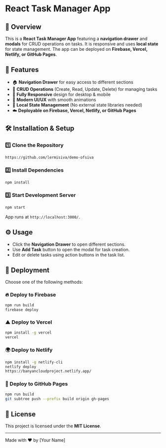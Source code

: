 # React Task Manager App

## 🚀 Overview
This is a **React Task Manager App** featuring a **navigation drawer** and **modals** for CRUD operations on tasks. It is responsive and uses **local state** for state management. The app can be deployed on **Firebase, Vercel, Netlify, or GitHub Pages**.

## 📂 Features
- 🏠 **Navigation Drawer** for easy access to different sections
- 📝 **CRUD Operations** (Create, Read, Update, Delete) for managing tasks
- 📱 **Fully Responsive** design for desktop & mobile
- 🎨 **Modern UI/UX** with smooth animations
- 💾 **Local State Management** (No external state libraries needed)
- ☁️ **Deployable on Firebase, Vercel, Netlify, or GitHub Pages**

## 🛠️ Installation & Setup

### 1️⃣ Clone the Repository
```sh
https://github.com/lermisiva/demo-ofsiva
```

### 2️⃣ Install Dependencies
```sh
npm install
```

### 3️⃣ Start Development Server
```sh
npm start
```
App runs at `http://localhost:3000/`.

## ⚙️ Usage
- Click the **Navigation Drawer** to open different sections.
- Use **Add Task** button to open the modal for task creation.
- Edit or delete tasks using action buttons in the task list.

## 🚀 Deployment
Choose one of the following methods:

### 🔥 Deploy to Firebase
```sh
npm run build
firebase deploy
```

### ▲ Deploy to Vercel
```sh
npm install -g vercel
vercel
```

### 🌍 Deploy to Netlify
```sh
npm install -g netlify-cli
netlify deploy
https://banyancloudproject.netlify.app/
```

### 🚀 Deploy to GitHub Pages
```sh
npm run build
git subtree push --prefix build origin gh-pages
```

## 📜 License
This project is licensed under the **MIT License**.

---

Made with ❤️ by [Your Name]


